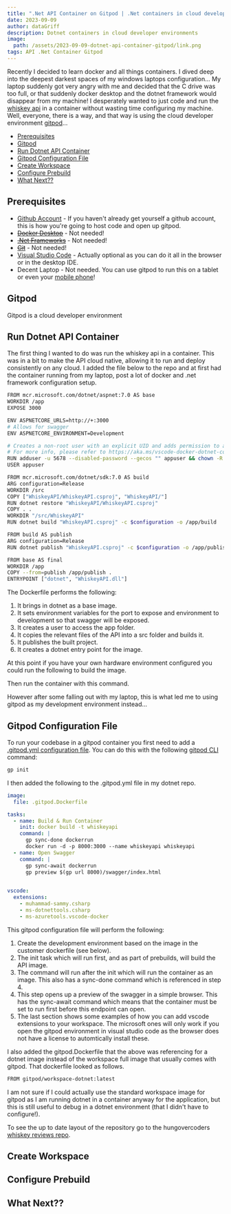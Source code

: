 ```yaml
---
title: ".Net API Container on Gitpod | .Net containers in cloud developer environments"
date: 2023-09-09
author: dataGriff
description: Dotnet containers in cloud developer environments
image:
  path: /assets/2023-09-09-dotnet-api-container-gitpod/link.png
tags: API .Net Container Gitpod
---
```


Recently I decided to learn docker and all things containers. I dived deep into the deepest darkest spaces of my windows laptops configuration... My laptop suddenly got very angry with me and decided that the C drive was too full, or that suddenly docker desktop and the dotnet framework would disappear from my machine! I desperately wanted to just code and run the [whiskey api](https://github.com/hungovercoders/whiskey.reviews) in a container without wasting time configuring my machine. Well, everyone, there is a way, and that way is using the cloud developer environment [gitpod](https://www.gitpod.io)...

- [Prerequisites](#prerequisites)
- [Gitpod](#gitpod)
- [Run Dotnet API Container](#run-dotnet-api-container)
- [Gitpod Configuration File](#gitpod-configuration-file)
- [Create Workspace](#create-workspace)
- [Configure Prebuild](#configure-prebuild)
- [What Next??](#what-next)

## Prerequisites

- [Github Account](https://www.github.com) - If you haven't already get yourself a github account, this is how you're going to host code and open up gitpod.
- [~~Docker Desktop~~](https://www.docker.com/products/docker-desktop/) - Not needed!
- [~~.Net Frameworks~~](https://dotnet.microsoft.com/en-us/download/dotnet-framework) - Not needed!
- [~~Git~~](https://git-scm.com/) - Not needed!
- [Visual Studio Code](https://code.visualstudio.com/) - Actually optional as you can do it all in the browser or in the desktop IDE.
- Decent Laptop - Not needed. You can use gitpod to run this on a tablet or even your [mobile phone](https://www.gitpod.io/guides/getting-started-with-gitpod-in-android)!

## Gitpod

Gitpod is a cloud developer environment

## Run Dotnet API Container

The first thing I wanted to do was run the whiskey api in a container. This was in a bit to make the API cloud native, allowing it to run and deploy consistently on any cloud. I added the file below to the repo and at first had the container running from my laptop, post a lot of docker and .net framework configuration setup.

```bash
FROM mcr.microsoft.com/dotnet/aspnet:7.0 AS base
WORKDIR /app
EXPOSE 3000

ENV ASPNETCORE_URLS=http://+:3000
# Allows for swagger
ENV ASPNETCORE_ENVIRONMENT=Development 

# Creates a non-root user with an explicit UID and adds permission to access the /app folder
# For more info, please refer to https://aka.ms/vscode-docker-dotnet-configure-containers
RUN adduser -u 5678 --disabled-password --gecos "" appuser && chown -R appuser /app
USER appuser

FROM mcr.microsoft.com/dotnet/sdk:7.0 AS build
ARG configuration=Release
WORKDIR /src
COPY ["WhiskeyAPI/WhiskeyAPI.csproj", "WhiskeyAPI/"]
RUN dotnet restore "WhiskeyAPI/WhiskeyAPI.csproj"
COPY . .
WORKDIR "/src/WhiskeyAPI"
RUN dotnet build "WhiskeyAPI.csproj" -c $configuration -o /app/build

FROM build AS publish
ARG configuration=Release
RUN dotnet publish "WhiskeyAPI.csproj" -c $configuration -o /app/publish /p:UseAppHost=false

FROM base AS final
WORKDIR /app
COPY --from=publish /app/publish .
ENTRYPOINT ["dotnet", "WhiskeyAPI.dll"]
```

The Dockerfile performs the following:

1. It brings in dotnet as a base image.
2. It sets environment variables for the port to expose and environment to development so that swagger will be exposed.
3. It creates a user to access the app folder.
4. It copies the relevant files of the API into a src folder and builds it.
5. It publishes the built project.
6. It creates a dotnet entry point for the image.

At this point if you have your own hardware environment configured you could run the following to build the image.

Then run the container with this command.

However after some falling out with my laptop, this is what led me to using gitpod as my development environment instead...

## Gitpod Configuration File

To run your codebase in a gitpod container you first need to add a [.gitpod.yml configuration file](). You can do this with the following [gitpod CLI]() command:

```bash
gp init
```

I then added the following to the .gitpod.yml file in my dotnet repo.

```yaml
image:
  file: .gitpod.Dockerfile

tasks:
  - name: Build & Run Container
    init: docker build -t whiskeyapi 
    command: |
      gp sync-done dockerrun
      docker run -d -p 8000:3000 --name whiskeyapi whiskeyapi
  - name: Open Swagger
    command: |
      gp sync-await dockerrun
      gp preview $(gp url 8000)/swagger/index.html 
      

vscode:
  extensions:
    - muhammad-sammy.csharp
    - ms-dotnettools.csharp
    - ms-azuretools.vscode-docker
```

This gitpod configuration file will perform the following:

1. Create the development environment based on the image in the customer dockerfile (see below).
2. The init task which will run first, and as part of prebuilds, will build the API image.
3. The command will run after the init which will run the container as an image. This also has a sync-done command which is referenced in step 4.
4. This step opens up a preview of the swagger in a simple browser. This has the sync-await command which means that the container must be set to run first before this endpoint can open.
5. The last section shows some examples of how you can add vscode extensions to your workspace. The microsoft ones will only work if you open the gitpod environment in visual studio code as the browser does not have a license to automtically install these.

I also added the gitpod.Dockerfile that the above was referencing for a dotnet image instead of the workspace full image that usually comes with gitpod. That dockerfile looked as follows.

```bash
FROM gitpod/workspace-dotnet:latest
```

I am not sure if I could actually use the standard workspace image for gitpod as I am running dotnet in a container anyway for the application, but this is still useful to debug in a dotnet environment (that I didn't have to configure!).

To see the up to date layout of the repository go to the hungovercoders [whiskey reviews repo](https://github.com/hungovercoders/whiskey.reviews).

## Create Workspace

## Configure Prebuild

## What Next??
